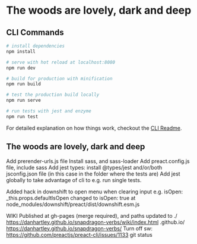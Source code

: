 # The woods are lovely, dark and deep

## CLI Commands

``` bash
# install dependencies
npm install

# serve with hot reload at localhost:8080
npm run dev

# build for production with minification
npm run build

# test the production build locally
npm run serve

# run tests with jest and enzyme
npm run test
```

For detailed explanation on how things work, checkout the [CLI Readme](https://github.com/developit/preact-cli/blob/master/README.md).


## The woods are lovely, dark and deep

Add prerender-urls.js file
Install sass, and sass-loader
Add preact.config.js file, include sass
Add jest types: install @types/jest and/or/both jsconfig.json file (in this case in the folder where the tests are)
Add jest globally to take advantage of cli to e.g. run single tests.

Added hack in downshift to open menu when clearing input e.g. 
isOpen: _this.props.defaultIsOpen changed to isOpen: true at node_modules/downshift/preact/dist/downshift.esm.js

WIKI
Published at gh-pages (merge required), and paths updated to ./
https://danhartley.github.io/snapdragon-verbs/wiki/index.html
<username>.github.io/<projectname>
https://danhartley.github.io/snapdragon-verbs/
Turn off sw: https://github.com/preactjs/preact-cli/issues/1133
git status